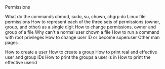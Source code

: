 Permissions

What do the commands chmod, sudo, su, chown, chgrp do
Linux file permissions
How to represent each of the three sets of permissions (owner, group, and other) as a single digit
How to change permissions, owner and group of a file
Why can't a normal user chown a file
How to run a command with root privileges
How to change user ID or become superuser
Other man pages

How to create a user
How to create a group
How to print real and effective user and group IDs
How to print the groups a user is in
How to print the effective userid